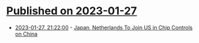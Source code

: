 # [Published on 2023-01-27](index.md)

* [2023-01-27, 21:22:00](https://tech.slashdot.org/story/23/01/27/1656217/japan-netherlands-to-join-us-in-chip-controls-on-china?utm_source=rss1.0mainlinkanon&utm_medium=feed) - [Japan, Netherlands To Join US in Chip Controls on China](https://tech.slashdot.org/story/23/01/27/1656217/japan-netherlands-to-join-us-in-chip-controls-on-china?utm_source=rss1.0mainlinkanon&utm_medium=feed)
